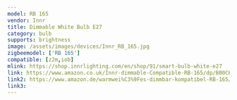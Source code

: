 ```yaml
---
model: RB 165
vendor: Innr
title: Dimmable White Bulb E27
category: bulb
supports: brightness
image: /assets/images/devices/Innr_RB_165.jpg
zigbeemodel: ['RB 165']
compatible: [z2m,iob]
mlink: https://shop.innrlighting.com/en/shop/91/smart-bulb-white-e27
link: https://www.amazon.co.uk/Innr-dimmable-Compatible-RB-165/dp/B00CKPF10M
link2: https://www.amazon.de/warmwei%C3%9Fes-dimmbar-kompatibel-RB-165/dp/B00CKPF10M
link3: 
---
```

